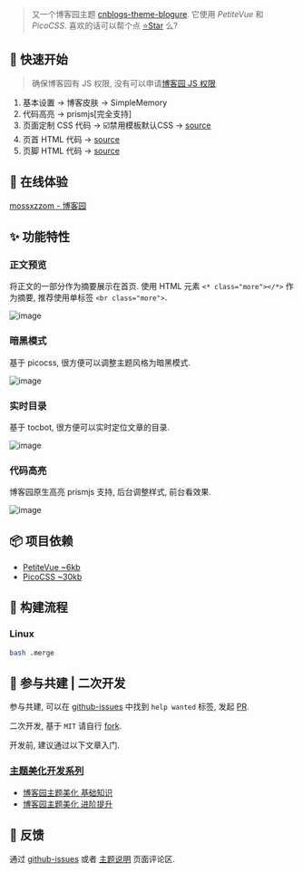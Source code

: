 > 又一个博客园主题 [cnblogs-theme-blogure](https://github.com/xnuc/cnblogs-theme-blogure). 它使用 *PetiteVue* 和 *PicoCSS*.  喜欢的话可以帮个点 [⭐Star](https://github.com/xnuc/cnblogs-theme-blogure) 么?

## 🚀 快速开始

> 确保博客园有 JS 权限, 没有可以申请[博客园 JS 权限](https://i.cnblogs.com/settings)

1. 基本设置 -> 博客皮肤 -> SimpleMemory
1. 代码高亮 -> prismjs[完全支持]
1. 页面定制 CSS 代码 -> ☑️禁用模板默认CSS -> [source](https://raw.githubusercontent.com/xnuc/cnblogs-theme-blogure/master/custom.css)
1. 页首 HTML 代码 -> [source](https://raw.githubusercontent.com/xnuc/cnblogs-theme-blogure/master/page_begin.html)
1. 页脚 HTML 代码 -> [source](https://raw.githubusercontent.com/xnuc/cnblogs-theme-blogure/master/page_end.html)

<span class="more"></span>

## 🤿 在线体验

[mossxzzom - 博客园](https://mossxzzom.cnblogs.com/)

## ✨ 功能特性

### 正文预览

将正文的一部分作为摘要展示在首页. 使用 HTML 元素 `<* class="more"></*>` 作为摘要, 推荐使用单标签 `<br class="more">`.

![image](https://img2022.cnblogs.com/blog/2588074/202209/2588074-20220911142902187-100884223.gif)


### 暗黑模式

基于 picocss, 很方便可以调整主题风格为暗黑模式.

![image](https://img2022.cnblogs.com/blog/2588074/202209/2588074-20220911143708366-2117951030.gif)


### 实时目录

基于 tocbot, 很方便可以实时定位文章的目录.

![image](https://img2022.cnblogs.com/blog/2588074/202209/2588074-20220911143443615-2121372701.gif)


### 代码高亮

博客园原生高亮 prismjs 支持, 后台调整样式, 前台看效果.

![image](https://img2022.cnblogs.com/blog/2588074/202209/2588074-20220911144700810-1895335156.gif)


## 📦 项目依赖

+ [PetiteVue ~6kb](https://github.com/vuejs/petite-vue)
+ [PicoCSS ~30kb](https://picocss.com/)

## 🔨 构建流程

### Linux

```sh
bash .merge
```

## 🎹 参与共建 | 二次开发

参与共建, 可以在 [github-issues](https://github.com/xnuc/cnblogs-theme-blogure/issues) 中找到 `help wanted` 标签, 发起 [PR](https://github.com/xnuc/cnblogs-theme-blogure/compare).

二次开发, 基于 `MIT` 请自行 [fork](https://github.com/xnuc/cnblogs-theme-blogure/fork).

开发前, 建议通过以下文章入门.

### [主题美化开发系列](https://www.cnblogs.com/mossxzzom/tag/%E7%BE%8E%E5%8C%96/)

- [博客园主题美化 基础知识](https://www.cnblogs.com/mossxzzom/p/16635596.html)
- [博客园主题美化 进阶提升](https://www.cnblogs.com/mossxzzom/p/16653264.html)

## 📝 反馈

通过 [github-issues](https://github.com/xnuc/cnblogs-theme-blogure/issues) 或者 [主题说明](https://www.cnblogs.com/mossxzzom/p/cnblogs-theme-blogure.html) 页面评论区.
